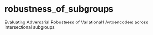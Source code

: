 # robustness_of_subgroups
Evaluating Adversarial Robustness of Variational1 Autoencoders across intersectional subgroups
